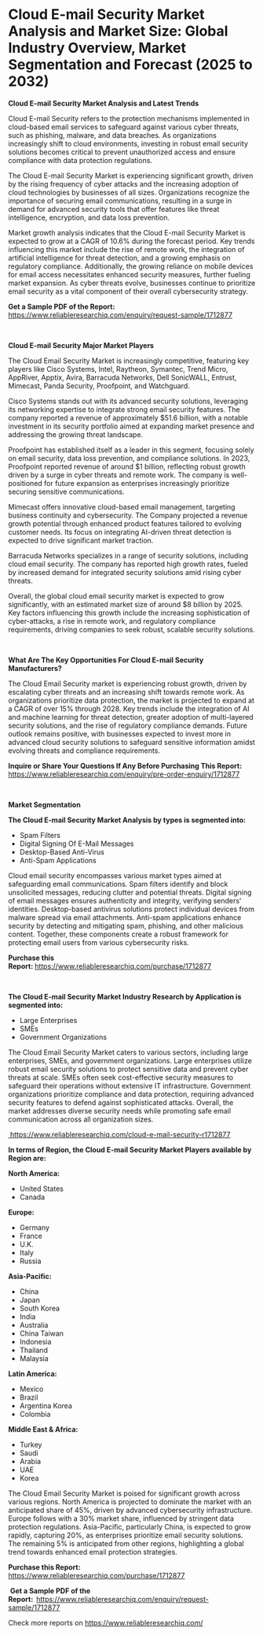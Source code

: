 <p><h1>Cloud E-mail Security Market Analysis and Market Size: Global Industry Overview, Market Segmentation and Forecast (2025 to 2032)</h1></p><p><strong>Cloud E-mail Security Market Analysis and Latest Trends</strong></p>
<p><p>Cloud E-mail Security refers to the protection mechanisms implemented in cloud-based email services to safeguard against various cyber threats, such as phishing, malware, and data breaches. As organizations increasingly shift to cloud environments, investing in robust email security solutions becomes critical to prevent unauthorized access and ensure compliance with data protection regulations.</p><p>The Cloud E-mail Security Market is experiencing significant growth, driven by the rising frequency of cyber attacks and the increasing adoption of cloud technologies by businesses of all sizes. Organizations recognize the importance of securing email communications, resulting in a surge in demand for advanced security tools that offer features like threat intelligence, encryption, and data loss prevention.</p><p>Market growth analysis indicates that the Cloud E-mail Security Market is expected to grow at a CAGR of 10.6% during the forecast period. Key trends influencing this market include the rise of remote work, the integration of artificial intelligence for threat detection, and a growing emphasis on regulatory compliance. Additionally, the growing reliance on mobile devices for email access necessitates enhanced security measures, further fueling market expansion. As cyber threats evolve, businesses continue to prioritize email security as a vital component of their overall cybersecurity strategy.</p></p>
<p><strong>Get a Sample PDF of the Report:&nbsp;</strong> <a href="https://www.reliableresearchiq.com/enquiry/request-sample/1712877?utm_campaign=1087&utm_medium=2&utm_source=Github&utm_content=ia&utm_term=11012025&utm_id=cloud-e-mail-security">https://www.reliableresearchiq.com/enquiry/request-sample/1712877</a></p>
<p>&nbsp;</p>
<p><strong>Cloud E-mail Security Major Market Players</strong></p>
<p><p>The Cloud Email Security Market is increasingly competitive, featuring key players like Cisco Systems, Intel, Raytheon, Symantec, Trend Micro, AppRiver, Apptix, Avira, Barracuda Networks, Dell SonicWALL, Entrust, Mimecast, Panda Security, Proofpoint, and Watchguard. </p><p>Cisco Systems stands out with its advanced security solutions, leveraging its networking expertise to integrate strong email security features. The company reported a revenue of approximately $51.6 billion, with a notable investment in its security portfolio aimed at expanding market presence and addressing the growing threat landscape.</p><p>Proofpoint has established itself as a leader in this segment, focusing solely on email security, data loss prevention, and compliance solutions. In 2023, Proofpoint reported revenue of around $1 billion, reflecting robust growth driven by a surge in cyber threats and remote work. The company is well-positioned for future expansion as enterprises increasingly prioritize securing sensitive communications.</p><p>Mimecast offers innovative cloud-based email management, targeting business continuity and cybersecurity. The Company projected a revenue growth potential through enhanced product features tailored to evolving customer needs. Its focus on integrating AI-driven threat detection is expected to drive significant market traction.</p><p>Barracuda Networks specializes in a range of security solutions, including cloud email security. The company has reported high growth rates, fueled by increased demand for integrated security solutions amid rising cyber threats. </p><p>Overall, the global cloud email security market is expected to grow significantly, with an estimated market size of around $8 billion by 2025. Key factors influencing this growth include the increasing sophistication of cyber-attacks, a rise in remote work, and regulatory compliance requirements, driving companies to seek robust, scalable security solutions.</p></p>
<p>&nbsp;</p>
<p><strong>What Are The Key Opportunities For Cloud E-mail Security Manufacturers?</strong></p>
<p><p>The Cloud Email Security market is experiencing robust growth, driven by escalating cyber threats and an increasing shift towards remote work. As organizations prioritize data protection, the market is projected to expand at a CAGR of over 15% through 2028. Key trends include the integration of AI and machine learning for threat detection, greater adoption of multi-layered security solutions, and the rise of regulatory compliance demands. Future outlook remains positive, with businesses expected to invest more in advanced cloud security solutions to safeguard sensitive information amidst evolving threats and compliance requirements.</p></p>
<p><strong>Inquire or Share Your Questions If Any Before Purchasing This Report:</strong> <a href="https://www.reliableresearchiq.com/enquiry/pre-order-enquiry/1712877?utm_campaign=1087&utm_medium=2&utm_source=Github&utm_content=ia&utm_term=11012025&utm_id=cloud-e-mail-security">https://www.reliableresearchiq.com/enquiry/pre-order-enquiry/1712877</a></p>
<p>&nbsp;</p>
<p><strong>Market Segmentation</strong></p>
<p><strong>The Cloud E-mail Security Market Analysis by types is segmented into:</strong></p>
<p><ul><li>Spam Filters</li><li>Digital Signing Of E-Mail Messages</li><li>Desktop-Based Anti-Virus</li><li>Anti-Spam Applications</li></ul></p>
<p><p>Cloud email security encompasses various market types aimed at safeguarding email communications. Spam filters identify and block unsolicited messages, reducing clutter and potential threats. Digital signing of email messages ensures authenticity and integrity, verifying senders' identities. Desktop-based antivirus solutions protect individual devices from malware spread via email attachments. Anti-spam applications enhance security by detecting and mitigating spam, phishing, and other malicious content. Together, these components create a robust framework for protecting email users from various cybersecurity risks.</p></p>
<p><strong>Purchase this Report:&nbsp;</strong><a href="https://www.reliableresearchiq.com/purchase/1712877?utm_campaign=1087&utm_medium=2&utm_source=Github&utm_content=ia&utm_term=11012025&utm_id=cloud-e-mail-security">https://www.reliableresearchiq.com/purchase/1712877</a></p>
<p>&nbsp;</p>
<p><strong>The Cloud E-mail Security Market Industry Research by Application is segmented into:</strong></p>
<p><ul><li>Large Enterprises</li><li>SMEs</li><li>Government Organizations</li></ul></p>
<p><p>The Cloud Email Security Market caters to various sectors, including large enterprises, SMEs, and government organizations. Large enterprises utilize robust email security solutions to protect sensitive data and prevent cyber threats at scale. SMEs often seek cost-effective security measures to safeguard their operations without extensive IT infrastructure. Government organizations prioritize compliance and data protection, requiring advanced security features to defend against sophisticated attacks. Overall, the market addresses diverse security needs while promoting safe email communication across all organization sizes.</p></p>
<p><a href="https://www.reliableresearchiq.com/cloud-e-mail-security-r1712877?utm_campaign=1087&utm_medium=2&utm_source=Github&utm_content=ia&utm_term=11012025&utm_id=cloud-e-mail-security">&nbsp;https://www.reliableresearchiq.com/cloud-e-mail-security-r1712877</a></p>
<p><strong>In terms of Region, the Cloud E-mail Security Market Players available by Region are:</strong></p>
<p>
    <p> <strong> North America: </strong>
        <ul>
            <li>United States</li>
            <li>Canada</li>
        </ul>
        </p> 
    <p> <strong> Europe: </strong>
        <ul>
            <li>Germany</li>
            <li>France</li>
            <li>U.K.</li>
            <li>Italy</li>
            <li>Russia</li>
        </ul>
        </p> 
    <p> <strong> Asia-Pacific: </strong>
        <ul>
            <li>China</li>
            <li>Japan</li>
            <li>South Korea</li>
            <li>India</li>
            <li>Australia</li>
            <li>China Taiwan</li>
            <li>Indonesia</li>
            <li>Thailand</li>
            <li>Malaysia</li>
        </ul>
        </p> 
    <p> <strong> Latin America: </strong>
        <ul>
            <li>Mexico</li>
            <li>Brazil</li>
            <li>Argentina Korea</li>
            <li>Colombia</li>
        </ul>
        </p> 
    <p> <strong> Middle East & Africa: </strong>
        <ul>
            <li>Turkey</li>
            <li>Saudi</li>
            <li>Arabia</li>
            <li>UAE</li>
            <li>Korea</li>
        </ul>
    </p>
    </p>
<p><p>The Cloud Email Security Market is poised for significant growth across various regions. North America is projected to dominate the market with an anticipated share of 45%, driven by advanced cybersecurity infrastructure. Europe follows with a 30% market share, influenced by stringent data protection regulations. Asia-Pacific, particularly China, is expected to grow rapidly, capturing 20%, as enterprises prioritize email security solutions. The remaining 5% is anticipated from other regions, highlighting a global trend towards enhanced email protection strategies.</p></p>
<p><strong>Purchase this Report: </strong><a href="https://www.reliableresearchiq.com/purchase/1712877?utm_campaign=1087&utm_medium=2&utm_source=Github&utm_content=ia&utm_term=11012025&utm_id=cloud-e-mail-security">https://www.reliableresearchiq.com/purchase/1712877</a></p>
<p>&nbsp;<strong>Get a Sample PDF of the Report:&nbsp;&nbsp;</strong><a href="https://www.reliableresearchiq.com/enquiry/request-sample/1712877?utm_campaign=1087&utm_medium=2&utm_source=Github&utm_content=ia&utm_term=11012025&utm_id=cloud-e-mail-security">https://www.reliableresearchiq.com/enquiry/request-sample/1712877</a></p>
<p><strong></strong></p>
<p>Check more reports on <a href="https://www.reliableresearchiq.com/?utm_campaign=1087&utm_medium=2&utm_source=Github&utm_content=ia&utm_term=11012025&utm_id=cloud-e-mail-security">https://www.reliableresearchiq.com/</a></p>